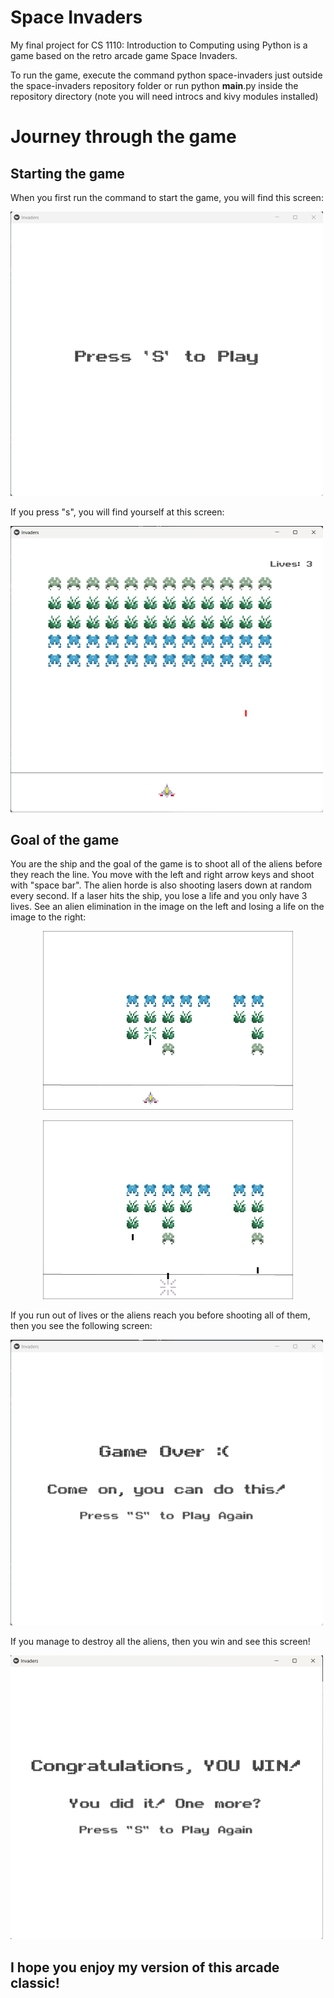 ﻿# Space Invaders

My final project for CS 1110: Introduction to Computing using Python is a game based on the retro arcade game Space Invaders.

To run the game, execute the command python space-invaders just outside the space-invaders repository folder or run python __main__.py inside the repository directory (note you will need introcs and kivy modules installed)

# Journey through the game

## Starting the game
When you first run the command to start the game, you will find this screen:

<img src="Images/starting_screen.png" width="500"/>

If you press "s", you will find yourself at this screen:

<img src="Images/start_of_game.png" width="500"/>

## Goal of the game
You are the ship and the goal of the game is to shoot all of the aliens before they reach the line. You move with the left and right arrow keys and shoot with "space bar". The alien horde is also shooting lasers down at random every second. If a laser hits the ship, you lose a life and you only have 3 lives. See an alien elimination in the image on the left and losing a life on the image to the right:

<p style="text-align: center;"><img src="Images/alien_destroyed.png" width="400" style="background-color:white"/></p>
<p style="text-align: center;"><img src="Images/ship_destroyed.png" width="400"style="background-color:white"/></p>

If you run out of lives or the aliens reach you before shooting all of them, then you see the following screen:

<img src="Images/game_over.png" width="500"/>

If you manage to destroy all the aliens, then you win and see this screen!

<img src="Images/victory.png" width="500"/>

## I hope you enjoy my version of this arcade classic!
